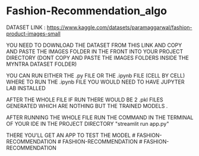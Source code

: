 # Fashion-Recommendation_algo

DATASET LINK : https://www.kaggle.com/datasets/paramaggarwal/fashion-product-images-small


YOU NEED TO DOWNLOAD THE DATASET FROM THIS LINK AND COPY AND PASTE THE IMAGES FOLDER IN THE FRONT INTO YOUR PROJECT DIRECTORY (DONT COPY AND PASTE THE IMAGES FOLDERS INSIDE THE MYNTRA DATASET FOLDER)


YOU CAN RUN EITHER THE .py FILE OR THE .ipynb FILE (CELL BY CELL) WHERE TO RUN THE .ipynb FILE YOU WOULD NEED TO HAVE JUPYTER LAB INSTALLED 


AFTER THE WHOLE FILE IF RUN THERE WOULD BE 2 .pkl FILES GENERATED WHICH ARE NOTHING BUT THE TRAINED MODELS .
 

AFTER RUNNING THE WHOLE FILE RUN THE COMMAND IN THE TERMINAL OF YOUR IDE IN THE PROJECT DIRECTORY "streamlit run app.py"

THERE YOU'LL GET AN APP TO TEST THE MODEL
#   F A S H I O N - R E C O M M E N D A T I O N  
 #   F A S H I O N - R E C O M M E N D A T I O N  
 #   F A S H I O N - R E C O M M E N D A T I O N  
 